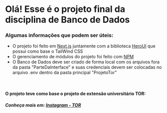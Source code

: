 # Olá!  Esse é o projeto final da disciplina de Banco de Dados

### Algumas informações que podem ser úteis:
- O projeto foi feito em [Next.js](https://nextjs.org/) juntamente com a biblioteca [HeroUI](https://www.heroui.com/) que possui como base o TailWind CSS
- O gerenciamento de módulos do projeto foi feito com [NPM](https://www.npmjs.com/)
- O Banco de Dados deve ser criado de forma local com os arquivos fora da pasta "ParteDaInterface" e suas credenciais devem ser colocadas no arquivo .env dentro da pasta principal "ProjetoTor"

<br>

#### O projeto teve como base o projeto de extensão universitário TOR:
##### Conheça mais em: [Instagram - TOR](https://www.instagram.com/projeto.tor/)
  
